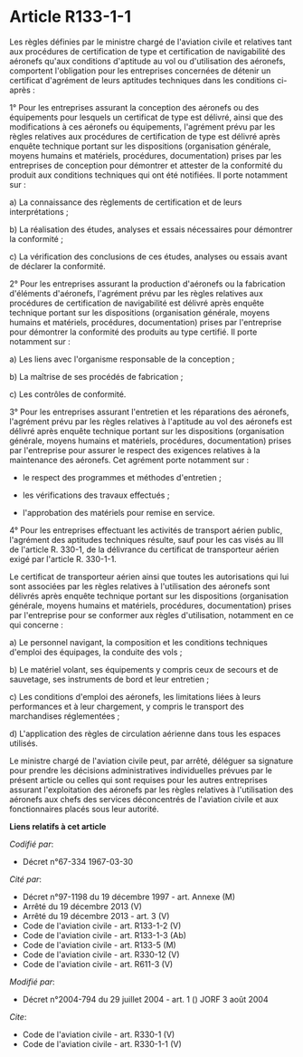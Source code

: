 # Article R133-1-1

Les règles définies par le ministre chargé de l'aviation civile et relatives tant aux procédures de certification de type et
certification de navigabilité des aéronefs qu'aux conditions d'aptitude au vol ou d'utilisation des aéronefs, comportent
l'obligation pour les entreprises concernées de détenir un certificat d'agrément de leurs aptitudes techniques dans les
conditions ci-après : 

1° Pour les entreprises assurant la conception des aéronefs ou des équipements pour lesquels un certificat de type est
délivré, ainsi que des modifications à ces aéronefs ou équipements, l'agrément prévu par les règles relatives aux procédures
de certification de type est délivré après enquête technique portant sur les dispositions (organisation générale, moyens
humains et matériels, procédures, documentation) prises par les entreprises de conception pour démontrer et attester de la
conformité du produit aux conditions techniques qui ont été notifiées. Il porte notamment sur : 

a) La connaissance des règlements de certification et de leurs interprétations ; 

b) La réalisation des études, analyses et essais nécessaires pour démontrer la conformité ; 

c) La vérification des conclusions de ces études, analyses ou essais avant de déclarer la conformité. 

2° Pour les entreprises assurant la production d'aéronefs ou la fabrication d'éléments d'aéronefs, l'agrément prévu par les
règles relatives aux procédures de certification de navigabilité est délivré après enquête technique portant sur les
dispositions (organisation générale, moyens humains et matériels, procédures, documentation) prises par l'entreprise pour
démontrer la conformité des produits au type certifié. Il porte notamment sur : 

a) Les liens avec l'organisme responsable de la conception ; 

b) La maîtrise de ses procédés de fabrication ; 

c) Les contrôles de conformité. 

3° Pour les entreprises assurant l'entretien et les réparations des aéronefs, l'agrément prévu par les règles relatives à
l'aptitude au vol des aéronefs est délivré après enquête technique portant sur les dispositions (organisation générale,
moyens humains et matériels, procédures, documentation) prises par l'entreprise pour assurer le respect des exigences
relatives à la maintenance des aéronefs. Cet agrément porte notamment sur :

- le respect des programmes et méthodes d'entretien ;

- les vérifications des travaux effectués ;

- l'approbation des matériels pour remise en service. 

4° Pour les entreprises effectuant les activités de transport aérien public, l'agrément des aptitudes techniques résulte,
sauf pour les cas visés au III de l'article R. 330-1, de la délivrance du certificat de transporteur aérien exigé par
l'article R. 330-1-1. 

Le certificat de transporteur aérien ainsi que toutes les autorisations qui lui sont associées par les règles relatives à
l'utilisation des aéronefs sont délivrés après enquête technique portant sur les dispositions (organisation générale, moyens
humains et matériels, procédures, documentation) prises par l'entreprise pour se conformer aux règles d'utilisation,
notamment en ce qui concerne : 

a) Le personnel navigant, la composition et les conditions techniques d'emploi des équipages, la conduite des vols ; 

b) Le matériel volant, ses équipements y compris ceux de secours et de sauvetage, ses instruments de bord et leur
entretien ; 

c) Les conditions d'emploi des aéronefs, les limitations liées à leurs performances et à leur chargement, y compris le
transport des marchandises réglementées ; 

d) L'application des règles de circulation aérienne dans tous les espaces utilisés. 

Le ministre chargé de l'aviation civile peut, par arrêté, déléguer sa signature pour prendre les décisions administratives
individuelles prévues par le présent article ou celles qui sont requises pour les autres entreprises assurant l'exploitation
des aéronefs par les règles relatives à l'utilisation des aéronefs aux chefs des services déconcentrés de l'aviation civile
et aux fonctionnaires placés sous leur autorité.

**Liens relatifs à cet article**

_Codifié par_:

  - Décret n°67-334 1967-03-30

_Cité par_:

  - Décret n°97-1198 du 19 décembre 1997 - art. Annexe (M)
  - Arrêté du 19 décembre 2013 (V)
  - Arrêté du 19 décembre 2013 - art. 3 (V)
  - Code de l'aviation civile - art. R133-1-2 (V)
  - Code de l'aviation civile - art. R133-1-3 (Ab)
  - Code de l'aviation civile - art. R133-5 (M)
  - Code de l'aviation civile - art. R330-12 (V)
  - Code de l'aviation civile - art. R611-3 (V)

_Modifié par_:

  - Décret n°2004-794 du 29 juillet 2004 - art. 1 () JORF 3 août 2004

_Cite_:

  - Code de l'aviation civile - art. R330-1 (V)
  - Code de l'aviation civile - art. R330-1-1 (V)
